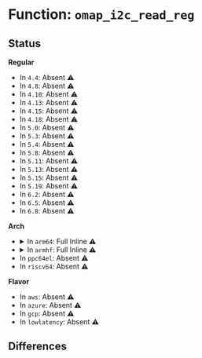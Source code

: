 # Function: <code>omap_i2c_read_reg</code>

## Status
<b>Regular</b>
<ul>
<li>
In <code>4.4</code>: Absent ⚠️
</li>
<li>
In <code>4.8</code>: Absent ⚠️
</li>
<li>
In <code>4.10</code>: Absent ⚠️
</li>
<li>
In <code>4.13</code>: Absent ⚠️
</li>
<li>
In <code>4.15</code>: Absent ⚠️
</li>
<li>
In <code>4.18</code>: Absent ⚠️
</li>
<li>
In <code>5.0</code>: Absent ⚠️
</li>
<li>
In <code>5.3</code>: Absent ⚠️
</li>
<li>
In <code>5.4</code>: Absent ⚠️
</li>
<li>
In <code>5.8</code>: Absent ⚠️
</li>
<li>
In <code>5.11</code>: Absent ⚠️
</li>
<li>
In <code>5.13</code>: Absent ⚠️
</li>
<li>
In <code>5.15</code>: Absent ⚠️
</li>
<li>
In <code>5.19</code>: Absent ⚠️
</li>
<li>
In <code>6.2</code>: Absent ⚠️
</li>
<li>
In <code>6.5</code>: Absent ⚠️
</li>
<li>
In <code>6.8</code>: Absent ⚠️
</li>
</ul>
<b>Arch</b>
<ul>
<li>
<details>
<summary>In <code>arm64</code>: Full Inline ⚠️</summary>

**Collision:** Unique Static

**Inline:** Full

**Transformation:** False

**Instances:**

```
In drivers/i2c/busses/i2c-omap.c (ffff800010abb5cc)
Location: drivers/i2c/busses/i2c-omap.c:272
Inline: True
Inline callers:
  - drivers/i2c/busses/i2c-omap.c:omap_i2c_runtime_suspend
  - drivers/i2c/busses/i2c-omap.c:omap_i2c_runtime_suspend
  - drivers/i2c/busses/i2c-omap.c:omap_i2c_runtime_suspend
  - drivers/i2c/busses/i2c-omap.c:omap_i2c_probe
  - drivers/i2c/busses/i2c-omap.c:omap_i2c_probe
  - drivers/i2c/busses/i2c-omap.c:omap_i2c_probe
  - drivers/i2c/busses/i2c-omap.c:omap_i2c_unprepare_recovery
  - drivers/i2c/busses/i2c-omap.c:omap_i2c_prepare_recovery
  - drivers/i2c/busses/i2c-omap.c:omap_i2c_set_scl
  - drivers/i2c/busses/i2c-omap.c:omap_i2c_get_sda
  - drivers/i2c/busses/i2c-omap.c:omap_i2c_get_scl
  - drivers/i2c/busses/i2c-omap.c:omap_i2c_xfer_data
  - drivers/i2c/busses/i2c-omap.c:omap_i2c_xfer_data
  - drivers/i2c/busses/i2c-omap.c:omap_i2c_xfer_data
  - drivers/i2c/busses/i2c-omap.c:omap_i2c_xfer_data
  - drivers/i2c/busses/i2c-omap.c:omap_i2c_xfer_data
  - drivers/i2c/busses/i2c-omap.c:omap_i2c_isr
  - drivers/i2c/busses/i2c-omap.c:omap_i2c_isr
  - drivers/i2c/busses/i2c-omap.c:omap_i2c_xfer_common
  - drivers/i2c/busses/i2c-omap.c:omap_i2c_xfer_common
  - drivers/i2c/busses/i2c-omap.c:omap_i2c_xfer_msg
  - drivers/i2c/busses/i2c-omap.c:omap_i2c_xfer_msg
  - drivers/i2c/busses/i2c-omap.c:omap_i2c_xfer_msg
  - drivers/i2c/busses/i2c-omap.c:omap_i2c_xfer_msg
  - drivers/i2c/busses/i2c-omap.c:omap_i2c_xfer_msg
  - drivers/i2c/busses/i2c-omap.c:omap_i2c_xfer_msg
  - drivers/i2c/busses/i2c-omap.c:omap_i2c_xfer_msg
  - drivers/i2c/busses/i2c-omap.c:omap_i2c_wait_for_bb
  - drivers/i2c/busses/i2c-omap.c:omap_i2c_recover_bus
```
</details>
</li>
<li>
<details>
<summary>In <code>armhf</code>: Full Inline ⚠️</summary>

**Collision:** Unique Static

**Inline:** Full

**Transformation:** False

**Instances:**

```
In drivers/i2c/busses/i2c-omap.c (c0b9c750)
Location: drivers/i2c/busses/i2c-omap.c:272
Inline: True
Inline callers:
  - drivers/i2c/busses/i2c-omap.c:omap_i2c_runtime_suspend
  - drivers/i2c/busses/i2c-omap.c:omap_i2c_runtime_suspend
  - drivers/i2c/busses/i2c-omap.c:omap_i2c_runtime_suspend
  - drivers/i2c/busses/i2c-omap.c:omap_i2c_probe
  - drivers/i2c/busses/i2c-omap.c:omap_i2c_probe
  - drivers/i2c/busses/i2c-omap.c:omap_i2c_probe
  - drivers/i2c/busses/i2c-omap.c:omap_i2c_unprepare_recovery
  - drivers/i2c/busses/i2c-omap.c:omap_i2c_prepare_recovery
  - drivers/i2c/busses/i2c-omap.c:omap_i2c_set_scl
  - drivers/i2c/busses/i2c-omap.c:omap_i2c_get_sda
  - drivers/i2c/busses/i2c-omap.c:omap_i2c_get_scl
  - drivers/i2c/busses/i2c-omap.c:omap_i2c_xfer_data
  - drivers/i2c/busses/i2c-omap.c:omap_i2c_xfer_data
  - drivers/i2c/busses/i2c-omap.c:omap_i2c_xfer_data
  - drivers/i2c/busses/i2c-omap.c:omap_i2c_xfer_data
  - drivers/i2c/busses/i2c-omap.c:omap_i2c_xfer_data
  - drivers/i2c/busses/i2c-omap.c:omap_i2c_isr
  - drivers/i2c/busses/i2c-omap.c:omap_i2c_isr
  - drivers/i2c/busses/i2c-omap.c:omap_i2c_xfer_common
  - drivers/i2c/busses/i2c-omap.c:omap_i2c_xfer_common
  - drivers/i2c/busses/i2c-omap.c:omap_i2c_xfer_msg
  - drivers/i2c/busses/i2c-omap.c:omap_i2c_xfer_msg
  - drivers/i2c/busses/i2c-omap.c:omap_i2c_xfer_msg
  - drivers/i2c/busses/i2c-omap.c:omap_i2c_xfer_msg
  - drivers/i2c/busses/i2c-omap.c:omap_i2c_xfer_msg
  - drivers/i2c/busses/i2c-omap.c:omap_i2c_xfer_msg
  - drivers/i2c/busses/i2c-omap.c:omap_i2c_xfer_msg
  - drivers/i2c/busses/i2c-omap.c:omap_i2c_wait_for_bb
  - drivers/i2c/busses/i2c-omap.c:omap_i2c_recover_bus
```
</details>
</li>
<li>
In <code>ppc64el</code>: Absent ⚠️
</li>
<li>
In <code>riscv64</code>: Absent ⚠️
</li>
</ul>
<b>Flavor</b>
<ul>
<li>
In <code>aws</code>: Absent ⚠️
</li>
<li>
In <code>azure</code>: Absent ⚠️
</li>
<li>
In <code>gcp</code>: Absent ⚠️
</li>
<li>
In <code>lowlatency</code>: Absent ⚠️
</li>
</ul>

## Differences
